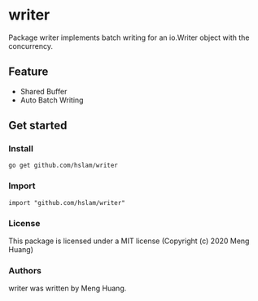 # writer
Package writer implements batch writing for an io.Writer object with the concurrency.

## Feature
* Shared Buffer
* Auto Batch Writing

## Get started

### Install
```
go get github.com/hslam/writer
```
### Import
```
import "github.com/hslam/writer"
```

### License
This package is licensed under a MIT license (Copyright (c) 2020 Meng Huang)


### Authors
writer was written by Meng Huang.


